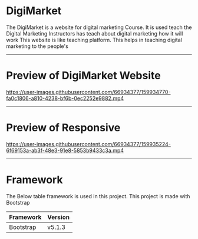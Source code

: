 # DigiMarket

The DigiMarket is a website for digital marketing Course. It is used teach the Digital Marketing Instructors has teach about digital marketing how it will work
This website is like teaching platform. This helps in teaching digital marketing to the people's

---

# Preview of DigiMarket Website

https://user-images.githubusercontent.com/66934377/159934770-fa0c1806-a810-4238-bf6b-0ec2252e9882.mp4

---

# Preview of Responsive 

https://user-images.githubusercontent.com/66934377/159935224-6f69153a-ab3f-48e3-91e8-5853b9433c3a.mp4

---

# Framework 

The Below table framework is used in this project. This project is made with Bootstrap

| Framework  | Version |
| ------------- | ------------- |
|  Bootstrap  |  v5.1.3  |

